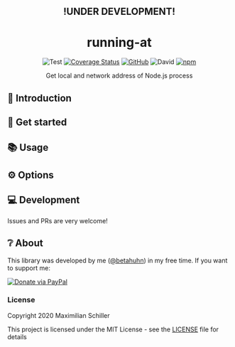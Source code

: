 <div align="center">

## !UNDER DEVELOPMENT!

# running-at

![Test](https://github.com/BetaHuhn/running-at/workflows/Test/badge.svg) [![Coverage Status](https://coveralls.io/repos/github/BetaHuhn/running-at/badge.svg?branch=master)](https://coveralls.io/github/BetaHuhn/running-at?branch=master) [![GitHub](https://img.shields.io/github/license/mashape/apistatus.svg)](https://github.com/BetaHuhn/running-at/blob/master/LICENSE) ![David](https://img.shields.io/david/betahuhn/running-at) [![npm](https://img.shields.io/npm/v/running-at)](https://www.npmjs.com/package/running-at)

Get local and network address of Node.js process

</div>

## 👋 Introduction


## 🚀 Get started


## 📚 Usage

## ⚙️ Options

## 💻 Development

Issues and PRs are very welcome!

## ❔ About

This library was developed by me ([@betahuhn](https://github.com/BetaHuhn)) in my free time. If you want to support me:

[![Donate via PayPal](https://img.shields.io/badge/paypal-donate-009cde.svg)](https://www.paypal.com/cgi-bin/webscr?cmd=_s-xclick&hosted_button_id=394RTSBEEEFEE)

### License

Copyright 2020 Maximilian Schiller

This project is licensed under the MIT License - see the [LICENSE](LICENSE) file for details
